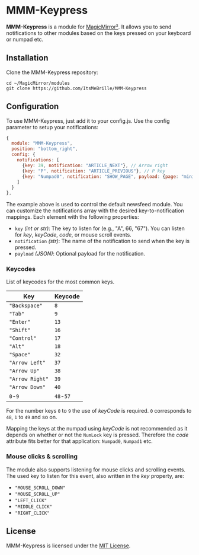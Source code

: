# MMM-Keypress

**MMM-Keypress** is a module for [MagicMirror²](https://magicmirror.builders/). It allows you to send notifications to other modules based on the keys pressed on your keyboard or numpad etc.

## Installation

Clone the MMM-Keypress repository:

```shell
cd ~/MagicMirror/modules
git clone https://github.com/ItsMeBrille/MMM-Keypress
```

## Configuration

To use MMM-Keypress, just add it to your config.js. Use the config parameter to setup your notifications:

```js
{
  module: "MMM-Keypress",
  position: "bottom_right",
  config: {
    notifications: [
      {key: 39, notification: "ARTICLE_NEXT"}, // Arrow right
      {key: "P", notification: "ARTICLE_PREVIOUS"}, // P key
      {key: "Numpad0", notification: "SHOW_PAGE", payload: {page: "minimal"}} // The number 0 on the numpad, even if NumLock is not pressed
    ]
  }
},
```

The example above is used to control the default newsfeed module. You can customize the notifications array with the desired key-to-notification mappings. Each element with the following properties:

- `key` *(int or str)*: The key to listen for (e.g., "A", 66, "67"). You can listen for *key*, *keyCode*, *code*, or mouse scroll events.
- `notification` *(str)*: The name of the notification to send when the key is pressed.
- `payload` *(JSON)*: Optional payload for the notification.

### Keycodes

List of keycodes for the most common keys.

<!--prettier-ignore-start-->
| Key             | Keycode   |
|-----------------|-----------|
| `"Backspace"`   | `8`       |
| `"Tab"`         | `9`       |
| `"Enter"`       | `13`      |
| `"Shift"`       | `16`      |
| `"Control"`     | `17`      |
| `"Alt"`         | `18`      |
| `"Space"`       | `32`      |
| `"Arrow Left"`  | `37`      |
| `"Arrow Up"`    | `38`      |
| `"Arrow Right"` | `39`      |
| `"Arrow Down"`  | `40`      |
| `0`-`9`         | `48`-`57` |
<!--prettier-ignore-end-->

For the number keys `0` to `9` the use of *keyCode* is required. `0` corresponds to `48`, `1` to `49` and so on.

Mapping the keys at the numpad using *keyCode* is not recommended as it depends on whether or not the `NumLock` key is pressed. Therefore the *code* attribute fits better for that application: `Numpad0`, `Numpad1` etc.

### Mouse clicks & scrolling

The module also supports listening for mouse clicks and scrolling events. The used key to listen for this event, also written in the *key* property, are: 
  * `"MOUSE_SCROLL_DOWN"`
  * `"MOUSE_SCROLL_UP"`
  * `"LEFT_CLICK"`
  * `"MIDDLE_CLICK"`
  * `"RIGHT_CLICK"`

## License

MMM-Keypress is licensed under the [MIT License](LICENSE).
